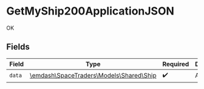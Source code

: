 # GetMyShip200ApplicationJSON

OK


## Fields

| Field                                                                  | Type                                                                   | Required                                                               | Description                                                            |
| ---------------------------------------------------------------------- | ---------------------------------------------------------------------- | ---------------------------------------------------------------------- | ---------------------------------------------------------------------- |
| `data`                                                                 | [\emdash\SpaceTraders\Models\Shared\Ship](../../models/shared/Ship.md) | :heavy_check_mark:                                                     | A ship                                                                 |